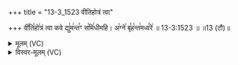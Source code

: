 +++
title = "13-3_1523 वीतिहोत्रं त्वा"

+++
वी꣣ति꣡हो꣢त्रं त्वा कवे द्यु꣣म꣢न्त꣣ꣳ स꣡मि꣢धीमहि। अ꣡ग्ने꣢ बृ꣣ह꣡न्त꣢मध्व꣣रे꣢ ॥ 13-3:1523 ॥ ॥13 (टौ)॥

<details><summary>मूलम् (VC)</summary>

वी꣣ति꣡हो꣢त्रं त्वा कवे द्यु꣣म꣢न्त꣣ꣳ स꣡मि꣢धीमहि । अ꣡ग्ने꣢ बृ꣣ह꣡न्त꣢मध्व꣣रे꣢ ॥१५२३॥
</details>

<details><summary>विस्वर-मूलम् (VC)</summary>

वीतिहोत्रं त्वा कवे द्युमन्तꣳ समिधीमहि । अग्ने बृहन्तमध्वरे ॥१५२३॥
</details>